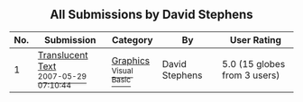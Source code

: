 ﻿<div align="center">

## All Submissions by David Stephens

</div>

No.  | Submission | Category | By   | User Rating
---- | ---------- | -------- | ---- | -----------
1 | [Translucent Text<br /><sup>2007-05-29 07:10:44</sup>](https://github.com/Planet-Source-Code/david-stephens-translucent-text__1-68692) | [Graphics<br /><sup>Visual Basic</sup>](../ByCategory/graphics__1-46.md) | David Stephens | 5.0 (15 globes from 3 users)
